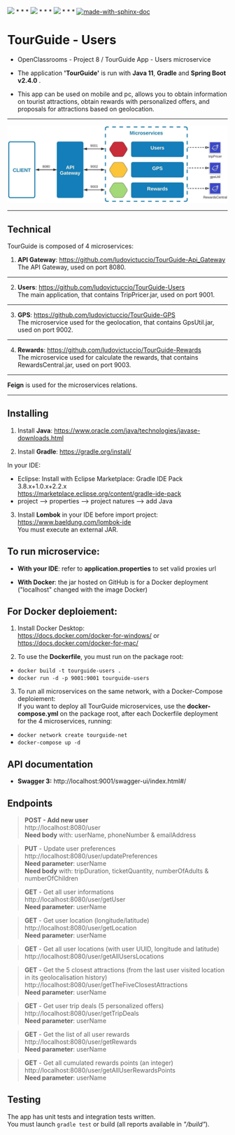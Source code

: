 <img src="https://img.shields.io/badge/java-%23ED8B00.svg?&style=for-the-badge&logo=java&logoColor=white"/> * * *  <img src="https://img.shields.io/badge/spring%20-%236DB33F.svg?&style=for-the-badge&logo=spring&logoColor=white"/>  * * *  <img src="https://img.shields.io/badge/docker%20-%230db7ed.svg?&style=for-the-badge&logo=docker&logoColor=white"/> * * * [![made-with-sphinx-doc](https://img.shields.io/badge/Made%20with-Gradle-1f425f.svg)](https://www.sphinx-doc.org/)

# TourGuide - Users

- OpenClassrooms - Project 8 / TourGuide App - Users microservice

- The application **'TourGuide'** is run with **Java 11**, **Gradle** and **Spring Boot v2.4.0** .

- This app can be used on mobile and pc, allows you to obtain information on tourist attractions, obtain rewards with personalized offers, and proposals for attractions based on geolocation.

---

![Screenshot](P8-diagramme.jpeg)

---

## Technical

TourGuide is composed of 4 microservices:

1. **API Gateway**: https://github.com/ludovictuccio/TourGuide-Api_Gateway <br/>
The API Gateway, used on port 8080. <br/>
---

2. **Users**: https://github.com/ludovictuccio/TourGuide-Users <br/>
The main application, that contains TripPricer.jar, used on port 9001. <br/>
---

3. **GPS**: https://github.com/ludovictuccio/TourGuide-GPS <br/>
The microservice used for the geolocation, that contains GpsUtil.jar, used on port 9002. <br/>
---

4. **Rewards**: https://github.com/ludovictuccio/TourGuide-Rewards <br/>
The microservice used for calculate the rewards, that contains RewardsCentral.jar, used on port 9003. <br/>
---

**Feign** is used for the microservices relations.

---

## Installing

1. Install **Java**: https://www.oracle.com/java/technologies/javase-downloads.html <br/>

2. Install **Gradle**: https://gradle.org/install/

In your IDE: 
- Eclipse: Install with Eclipse Marketplace: Gradle IDE Pack 3.8.x+1.0.x+2.2.x <br/>
https://marketplace.eclipse.org/content/gradle-ide-pack
- project --> properties --> project natures --> add Java <br/>

3. Install **Lombok** in your IDE before import project: https://www.baeldung.com/lombok-ide <br/>
You must execute an external JAR.


## To run microservice:

- **With your IDE**: refer to **application.properties** to set valid proxies url

- **With Docker**: the jar hosted on GitHub is for a Docker deployment ("localhost" changed with the image Docker)


## For Docker deploiement:

1. Install Docker Desktop: <br/>
https://docs.docker.com/docker-for-windows/ or https://docs.docker.com/docker-for-mac/

2. To use the **Dockerfile**, you must run on the package root: 
- `docker build -t tourguide-users .`
- `docker run -d -p 9001:9001 tourguide-users`

3. To run all microservices on the same network, with a Docker-Compose deploiement: <br/>
If you want to deploy all TourGuide microservices, use the **docker-compose.yml** on the package root, after each Dockerfile deployment for the 4 microservices, running:
- `docker network create tourguide-net`
- `docker-compose up -d`


## API documentation

- **Swagger 3:** http://localhost:9001/swagger-ui/index.html#/


## Endpoints

> **POST - Add new user** <br/>
http://localhost:8080/user <br/>
**Need body** with: userName, phoneNumber & emailAddress


> **PUT** - Update user preferences <br/>
http://localhost:8080/user/updatePreferences <br/>
**Need parameter**: userName <br/>
**Need body** with: tripDuration, ticketQuantity, numberOfAdults & numberOfChildren

> **GET** - Get all user informations <br/>
http://localhost:8080/user/getUser <br/>
**Need parameter**: userName

> **GET** - Get user location (longitude/latitude) <br/>
http://localhost:8080/user/getLocation <br/>
**Need parameter**: userName

> **GET** - Get all user locations (with user UUID, longitude and latitude) <br/>
http://localhost:8080/user/getAllUsersLocations

> **GET** - Get the 5 closest attractions (from the last user visited location in its geolocalisation history) <br/>
http://localhost:8080/user/getTheFiveClosestAttractions <br/>
**Need parameter**: userName

> **GET** - Get user trip deals (5 personalized offers) <br/>
http://localhost:8080/user/getTripDeals <br/>
**Need parameter**: userName

> **GET** - Get the list of all user rewards <br/>
http://localhost:8080/user/getRewards <br/>
**Need parameter**: userName

> **GET** - Get all cumulated rewards points (an integer) <br/>
http://localhost:8080/user/getAllUserRewardsPoints <br/>
**Need parameter**: userName


## Testing

The app has unit tests and integration tests written. <br/>
You must launch `gradle test` or build (all reports available in *"/build"*).
